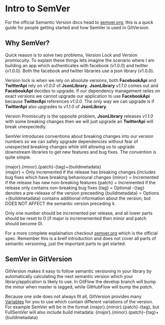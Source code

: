 # Intro to SemVer
For the official Semantic Version docs head to [semver.org](http://semver.org), this is a quick guide for people  getting started and how SemVer is used in GitVersion.

## Why SemVer?
Quick reason is to solve two problems, Version Lock and Version promiscuity. To explain these things lets imagine the scenario where I am building an app which authenticates with facebook (v1.0.0) and twitter (v1.0.0). Both the facebook and twitter libraries use a json library (v1.0.0).

Version lock is when we rely on absolute versions, both **FacebookApi** and **TwitterApi** rely on _v1.0.0_ of **JsonLibrary**. **JsonLibrary** _v1.1.0_ comes out and **FacebookApi** decides to upgrade. If our dependency management relies on exact versions we cannot upgrade our application to use **FacebookApi** because **TwitterApi** references _v1.0.0_. The only way we can upgrade is if **TwitterApi** also upgrades to _v1.1.0_ of **JsonLibrary**.

Version Promiscuity is the opposite problem, **JsonLibrary** releases _v1.1.0_ with some breaking changes then we will just upgrade an **TwitterApi** will break unexpectedly.

SemVer introduces conventions about breaking changes into our version numbers so we can safely upgrade dependencies without fear of unexpected breaking changes while still allowing us to upgrade downstream libraries to get new features and bug fixes. The convention is quite simple.

{major}.{minor}.{patch}-{tag}+{buildmetadata}  
{major} = Only incremented if the release has breaking changes (includes bug fixes which have breaking behavioural changes
{minor} = Incremented if the release has new non-breaking features
{patch} = Incremented if the release only contains non-breaking bug fixes
{tag} = Optional -{tag} denotes a pre-release of the version preceeding
{buildmetadata} = Options +{buildmetadata} contains additional information about the version, but DOES NOT AFFECT the semantic version preceding it.

Only one number should be incremented per release, and all lower parts should be reset to 0 (if major is incrememented then minor and patch should become 0).

For a more complete explaination checkout [semver.org](http://semver.org) which is the official spec. Remember this is a breif introduction and does not cover all parts of semantic versioning, just the important parts to get started.

## SemVer in GitVersion
GitVersion makes it easy to follow semantic versioning in your library by automatically calculating the next semantic version which your library/application is likely to use. In GitFlow the develop branch will bump the *minor* when master is tagged, while GitHubFlow will bump the *patch*.

Because one side does not always fit all, GitVersion provides many [Variables](/more-info/variables.md) for you to use which contain different variations of the version. For example SemVer will be in the format {major}.{minor}.{patch}-{tag}, but FullSemVer will also include build metadata: {major}.{minor}.{patch}-{tag}+{buildmetadata}
